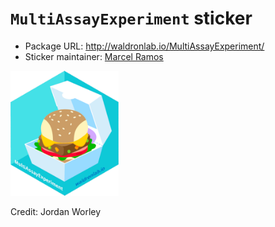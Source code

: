 # `MultiAssayExperiment` sticker

* Package URL: http://waldronlab.io/MultiAssayExperiment/
* Sticker maintainer: [Marcel Ramos](https://github.com/LiNk-NY)

<p align="left">
<img src="./MultiAssayExperiment.png" height="200">
</p>

Credit: Jordan Worley

